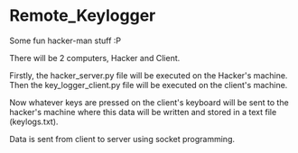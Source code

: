 # Remote_Keylogger

Some fun hacker-man stuff :P

There will be 2 computers, Hacker and Client.

Firstly, the hacker_server.py file will be executed on the Hacker's machine. Then the key_logger_client.py file will be executed on the client's machine.

Now whatever keys are pressed on the client's keyboard will be sent to the hacker's machine where this data will be written and stored in a text file (keylogs.txt).

Data is sent from client to server using socket programming.

